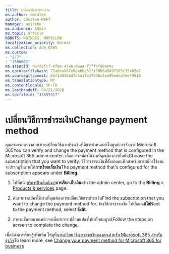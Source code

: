 ```yaml
---
title: เปลี่ยนวิธีการชําระเงิน
ms.author: cmcatee
author: cmcatee-MSFT
manager: mnirkhe
ms.audience: Admin
ms.topic: article
ROBOTS: NOINDEX, NOFOLLOW
localization_priority: Normal
ms.collection: Adm_O365
ms.custom:
- "277"
- "1500001"
ms.assetid: a67d2fcf-0faa-4796-a6a4-f7ffefd89e9c
ms.openlocfilehash: 72a0ea867e8ea6bc5fff80b6a8497195c15f82e7
ms.sourcegitcommit: 6bf1d945b4fd6a1fe37d00c5ea99adea7eef9910
ms.translationtype: MT
ms.contentlocale: th-TH
ms.lasthandoff: 04/21/2020
ms.locfileid: "43655517"
---
```

# <a name="change-payment-method"></a><span data-ttu-id="498dc-102">เปลี่ยนวิธีการชําระเงิน</span><span class="sxs-lookup"><span data-stu-id="498dc-102">Change payment method</span></span>

<span data-ttu-id="498dc-103">คุณสามารถตรวจสอบ และเปลี่ยนวิธีการชําระเงินที่มีการกําหนดค่าในศูนย์การจัดการ Microsoft 365</span><span class="sxs-lookup"><span data-stu-id="498dc-103">You can verify and change the payment method that is configured in the Microsoft 365 admin center.</span></span> <span data-ttu-id="498dc-104">เลือกการสมัครใช้งานที่คุณต้องการยืนยัน</span><span class="sxs-lookup"><span data-stu-id="498dc-104">Choose the subscription that you want to verify.</span></span> <span data-ttu-id="498dc-105">วิธีการชําระเงินที่ตั้งค่าคอนฟิกสําหรับการสมัครใช้งานจะปรากฏขึ้นภายใต้**การเรียกเก็บเงิน**</span><span class="sxs-lookup"><span data-stu-id="498dc-105">The payment method that's configured for the subscription appears under **Billing**.</span></span>
  
1. <span data-ttu-id="498dc-106">ไปที่หน้า[บริการ&ผลิตภัณฑ์](https://go.microsoft.com/fwlink/p/?linkid=842054)**การเรียกเก็บเงิน**\></span><span class="sxs-lookup"><span data-stu-id="498dc-106">In the admin center, go to the **Billing** \> [Products & services](https://go.microsoft.com/fwlink/p/?linkid=842054) page.</span></span>

2. <span data-ttu-id="498dc-107">ค้นหาการสมัครใช้งานที่คุณต้องการเปลี่ยนวิธีการชําระเงิน</span><span class="sxs-lookup"><span data-stu-id="498dc-107">Find the subscription that you want to change the payment method for.</span></span> <span data-ttu-id="498dc-108">ข้างวิธีการชําระเงิน ให้เลือก**แก้ไข**</span><span class="sxs-lookup"><span data-stu-id="498dc-108">Next to the payment method, select **Edit**.</span></span>

3. <span data-ttu-id="498dc-109">ทําตามขั้นตอนบนหน้าจอเพื่อทําการเปลี่ยนแปลงให้เสร็จสมบูรณ์</span><span class="sxs-lookup"><span data-stu-id="498dc-109">Follow the steps on screen to complete the change.</span></span>

<span data-ttu-id="498dc-110">เมื่อต้องการเรียนรู้เพิ่มเติม ให้ดูที่[การเปลี่ยนวิธีการชําระเงินของคุณสําหรับ Microsoft 365 สําหรับธุรกิจ](https://docs.microsoft.com/office365/admin/subscriptions-and-billing/change-payment-method)</span><span class="sxs-lookup"><span data-stu-id="498dc-110">To learn more, see  [Change your payment method for Microsoft 365 for business](https://docs.microsoft.com/office365/admin/subscriptions-and-billing/change-payment-method)</span></span>